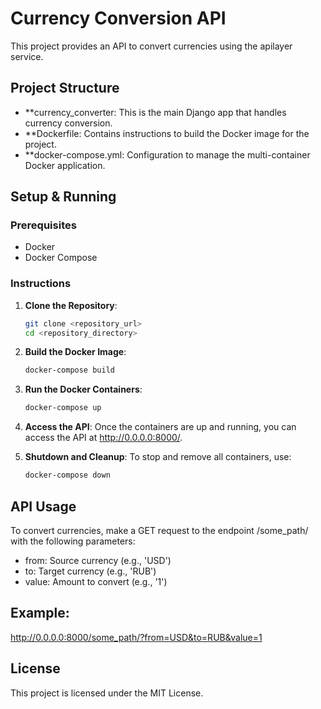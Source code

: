# Currency Conversion API

This project provides an API to convert currencies using the apilayer service.
## Project Structure

- **currency_converter: This is the main Django app that handles currency conversion.
- **Dockerfile: Contains instructions to build the Docker image for the project.
- **docker-compose.yml: Configuration to manage the multi-container Docker application.

## Setup & Running
### Prerequisites

- Docker
- Docker Compose

### Instructions
1. **Clone the Repository**:
    ```bash
    git clone <repository_url>
    cd <repository_directory> 
    ```
2. **Build the Docker Image**:
    ```bash
    docker-compose build
    ```
3. **Run the Docker Containers**:
    ```bash
    docker-compose up
    ```
4. **Access the API**:
Once the containers are up and running, you can access the API at http://0.0.0.0:8000/.

5. **Shutdown and Cleanup**: 
To stop and remove all containers, use:
    ```bash
    docker-compose down
    ```
## API Usage

To convert currencies, make a GET request to the endpoint /some_path/ with the following parameters:

- from: Source currency (e.g., 'USD')
- to: Target currency (e.g., 'RUB')
- value: Amount to convert (e.g., '1')

## Example:

http://0.0.0.0:8000/some_path/?from=USD&to=RUB&value=1
    
## License

This project is licensed under the MIT License.